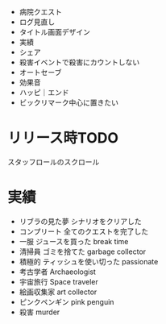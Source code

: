 
- 病院クエスト
- ログ見直し
- タイトル画面デザイン
- 実績
- シェア
- 殺害イベントで殺害にカウントしない
- オートセーブ
- 効果音
- ハッピ｜エンド
- ビックリマーク中心に置きたい

# リリース時TODO
スタッフロールのスクロール

# 実績
- リブラの見た夢 シナリオをクリアした
- コンプリート 全てのクエストを完了した
- 一服 ジュースを買った break time
- 清掃員 ゴミを捨てた garbage collector
- 積極的 ティッシュを使い切った passionate
- 考古学者 Archaeologist
- 宇宙旅行 Space traveler
- 絵画収集家 art collector
- ピンクペンギン pink penguin
- 殺害 murder
